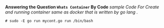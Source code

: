 
**Answering the Question `Whats Container` By Code** 
*sample Code For Create and running container same as docker that is written by go lang .*


```
# sudo -E go run mycont.go run /bin/bash

```